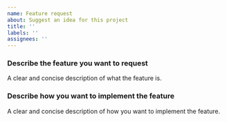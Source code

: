 ```yaml
---
name: Feature request
about: Suggest an idea for this project
title: ''
labels: ''
assignees: ''
---
```


### Describe the feature you want to request

A clear and concise description of what the feature is.

### Describe how you want to implement the feature

A clear and concise description of how you want to implement the feature.
